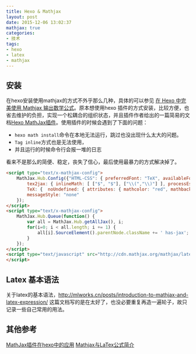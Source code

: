 ```yaml
---
title: Hexo & Mathjax
layout: post
date: 2015-12-06 13:02:37
mathjax: true
categories:
- 技术
tags:
- hexo
- latex
- mathjax
---
```


## 安装
在hexo安装使用mathjax的方式不外乎那么几种，具体的可以参见 [在 Hexo 中完美使用 Mathjax 输出数学公式][lukang]。原本想使用hexo 插件的方式安装，比较方便，也省去维护的负担，实现一个松耦合的组织状态，并且插件作者给出的一篇简易的文档[Hexo MathJax插件][catx]。使用插件的时候会遇到了下面的问题：

- `hexo math install`命令在本地无法运行，跳过也没出现什么太大的问题。
- `Tag inline`方式也是无法使用，
- 并且运行的时候命令行会报一堆的日志


看来不是那么的简便、稳定，丧失了信心，最后使用最暴力的方式解决掉了。

```html
<script type="text/x-mathjax-config">
    MathJax.Hub.Config({"HTML-CSS": { preferredFont: "TeX", availableFonts: ["STIX","TeX"], linebreaks: { automatic:true }, EqnChunk: (MathJax.Hub.Browser.isMobile ? 10 : 50) },
        tex2jax: { inlineMath: [ ["$", "$"], ["\\(","\\)"] ], processEscapes: true, ignoreClass: "tex2jax_ignore|dno",skipTags: ['script', 'noscript', 'style', 'textarea', 'pre', 'code']},
        TeX: {  noUndefined: { attributes: { mathcolor: "red", mathbackground: "#FFEEEE", mathsize: "90%" } }, Macros: { href: "{}" } },
        messageStyle: "none"
    }); 
</script>
<script type="text/x-mathjax-config">
    MathJax.Hub.Queue(function() {
        var all = MathJax.Hub.getAllJax(), i;
        for(i=0; i < all.length; i += 1) {
            all[i].SourceElement().parentNode.className += ' has-jax';
        }
    });
</script>
<script type="text/javascript" src="http://cdn.mathjax.org/mathjax/latest/MathJax.js?config=TeX-AMS-MML_HTMLorMML">
</script>
```



## Latex 基本语法

关于latex的基本语法，http://mlworks.cn/posts/introduction-to-mathjax-and-latex-expression/ 这篇文档写的是在太好了，也没必要重复再造一遍轮子，故只记录一些自己常用的用法。

## 其他参考

[MathJax插件在hexo中的应用][catxue]
[Mathjax与LaTex公式简介](http://mlworks.cn/posts/introduction-to-mathjax-and-latex-expression/)


[catx]: http://catx.me/2014/03/09/hexo-mathjax-plugin/ 
[catxue]: http://www.catxue.com/2015/03/20/MathJax/
[lukang]: http://lukang.me/2014/mathjax-for-hexo.html


